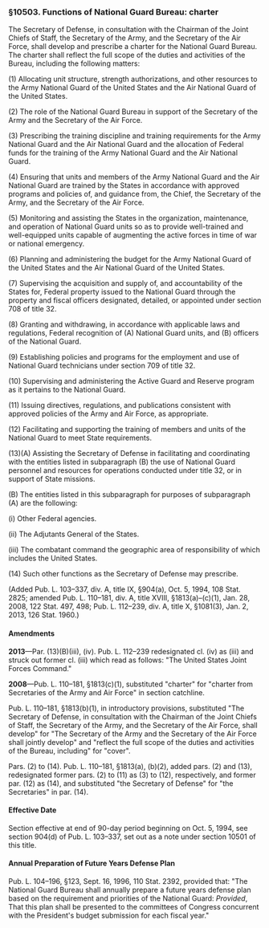 ### §10503. Functions of National Guard Bureau: charter ###

The Secretary of Defense, in consultation with the Chairman of the Joint Chiefs of Staff, the Secretary of the Army, and the Secretary of the Air Force, shall develop and prescribe a charter for the National Guard Bureau. The charter shall reflect the full scope of the duties and activities of the Bureau, including the following matters:

(1) Allocating unit structure, strength authorizations, and other resources to the Army National Guard of the United States and the Air National Guard of the United States.

(2) The role of the National Guard Bureau in support of the Secretary of the Army and the Secretary of the Air Force.

(3) Prescribing the training discipline and training requirements for the Army National Guard and the Air National Guard and the allocation of Federal funds for the training of the Army National Guard and the Air National Guard.

(4) Ensuring that units and members of the Army National Guard and the Air National Guard are trained by the States in accordance with approved programs and policies of, and guidance from, the Chief, the Secretary of the Army, and the Secretary of the Air Force.

(5) Monitoring and assisting the States in the organization, maintenance, and operation of National Guard units so as to provide well-trained and well-equipped units capable of augmenting the active forces in time of war or national emergency.

(6) Planning and administering the budget for the Army National Guard of the United States and the Air National Guard of the United States.

(7) Supervising the acquisition and supply of, and accountability of the States for, Federal property issued to the National Guard through the property and fiscal officers designated, detailed, or appointed under section 708 of title 32.

(8) Granting and withdrawing, in accordance with applicable laws and regulations, Federal recognition of (A) National Guard units, and (B) officers of the National Guard.

(9) Establishing policies and programs for the employment and use of National Guard technicians under section 709 of title 32.

(10) Supervising and administering the Active Guard and Reserve program as it pertains to the National Guard.

(11) Issuing directives, regulations, and publications consistent with approved policies of the Army and Air Force, as appropriate.

(12) Facilitating and supporting the training of members and units of the National Guard to meet State requirements.

(13)(A) Assisting the Secretary of Defense in facilitating and coordinating with the entities listed in subparagraph (B) the use of National Guard personnel and resources for operations conducted under title 32, or in support of State missions.

(B) The entities listed in this subparagraph for purposes of subparagraph (A) are the following:

(i) Other Federal agencies.

(ii) The Adjutants General of the States.

(iii) The combatant command the geographic area of responsibility of which includes the United States.

(14) Such other functions as the Secretary of Defense may prescribe.

(Added Pub. L. 103–337, div. A, title IX, §904(a), Oct. 5, 1994, 108 Stat. 2825; amended Pub. L. 110–181, div. A, title XVIII, §1813(a)–(c)(1), Jan. 28, 2008, 122 Stat. 497, 498; Pub. L. 112–239, div. A, title X, §1081(3), Jan. 2, 2013, 126 Stat. 1960.)

#### Amendments ####

**2013**—Par. (13)(B)(iii), (iv). Pub. L. 112–239 redesignated cl. (iv) as (iii) and struck out former cl. (iii) which read as follows: "The United States Joint Forces Command."

**2008**—Pub. L. 110–181, §1813(c)(1), substituted "charter" for "charter from Secretaries of the Army and Air Force" in section catchline.

Pub. L. 110–181, §1813(b)(1), in introductory provisions, substituted "The Secretary of Defense, in consultation with the Chairman of the Joint Chiefs of Staff, the Secretary of the Army, and the Secretary of the Air Force, shall develop" for "The Secretary of the Army and the Secretary of the Air Force shall jointly develop" and "reflect the full scope of the duties and activities of the Bureau, including" for "cover".

Pars. (2) to (14). Pub. L. 110–181, §1813(a), (b)(2), added pars. (2) and (13), redesignated former pars. (2) to (11) as (3) to (12), respectively, and former par. (12) as (14), and substituted "the Secretary of Defense" for "the Secretaries" in par. (14).

#### Effective Date ####

Section effective at end of 90-day period beginning on Oct. 5, 1994, see section 904(d) of Pub. L. 103–337, set out as a note under section 10501 of this title.

#### Annual Preparation of Future Years Defense Plan ####

Pub. L. 104–196, §123, Sept. 16, 1996, 110 Stat. 2392, provided that: "The National Guard Bureau shall annually prepare a future years defense plan based on the requirement and priorities of the National Guard: *Provided*, That this plan shall be presented to the committees of Congress concurrent with the President's budget submission for each fiscal year."